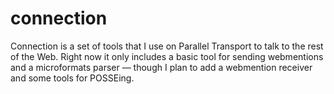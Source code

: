 connection
==========

Connection is a set of tools that I use on Parallel Transport to talk to the rest of the Web. Right now it only includes a basic tool for sending webmentions and a microformats parser — though I plan to add a webmention receiver and some tools for POSSEing.
